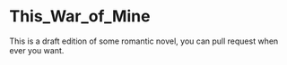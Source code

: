 # This_War_of_Mine

This is a draft edition of some romantic novel, you can pull request when ever you want.
